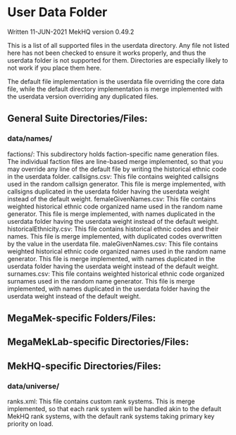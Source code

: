 # User Data Folder
Written 11-JUN-2021
MekHQ version 0.49.2

This is a list of all supported files in the userdata directory. Any file not listed here has not been checked to ensure it works properly, and thus the userdata folder is not supported for them. Directories are especially likely to not work if you place them here.

The default file implementation is the userdata file overriding the core data file, while the default directory implementation is merge implemented with the userdata version overriding any duplicated files.

## General Suite Directories/Files:
### data/names/
factions/: This subdirectory holds faction-specific name generation files. The individual faction files are line-based merge implemented, so that you may override any line of the default file by writing the historical ethnic code in the userdata folder.
callsigns.csv: This file contains weighted callsigns used in the random callsign generator. This file is merge implemented, with callsigns duplicated in the userdata folder having the userdata weight instead of the default weight.
femaleGivenNames.csv: This file contains weighted historical ethnic code organized name used in the random name generator. This file is merge implemented, with names duplicated in the userdata folder having the userdata weight instead of the default weight.
historicalEthnicity.csv: This file contains historical ethnic codes and their names. This file is merge implemented, with duplicated codes overwritten by the value in the userdata file.
maleGivenNames.csv: This file contains weighted historical ethnic code organized names used in the random name generator. This file is merge implemented, with names duplicated in the userdata folder having the userdata weight instead of the default weight.
surnames.csv: This file contains weighted historical ethnic code organized surnames used in the random name generator. This file is merge implemented, with names duplicated in the userdata folder having the userdata weight instead of the default weight.

## MegaMek-specific Folders/Files:

## MegaMekLab-specific Directories/Files:

## MekHQ-specific Directories/Files:
### data/universe/
ranks.xml: This file contains custom rank systems. This is merge implemented, so that each rank system will be handled akin to the default MekHQ rank systems, with the default rank systems taking primary key priority on load.
